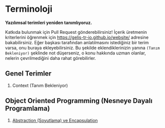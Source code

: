 # Terminoloji

**Yazılımsal terimleri yeniden tanımlıyoruz.**

Katkıda bulunmak için Pull Request gönderebilirsiniz! İçerik üretmenin kriterlerini öğrenmek için https://gelis-tr-io.github.io/website/ adresine bakabilirsiniz. Eğer başkası tarafından anlatılmasını istediğiniz bir terim varsa, onu buraya ekleyebilirsiniz. Bu şekilde eklendiklerinizin yanına `(Tanım Bekleniyor)` şeklinde not düşerseniz, o konu hakkında uzman olanlar, nelerin çevrilmediğini daha rahat görebilirler.

## Genel Terimler

1. Context (Tanım Bekleniyor)

## Object Oriented Programming (Nesneye Dayalı Programlama)

1. [Abstraction (Soyutlama) ve Encapsulation](oop/abstraction.md)
